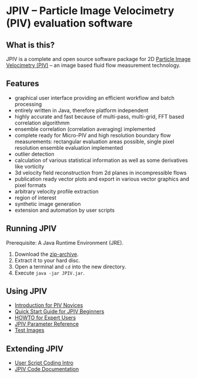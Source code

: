 # JPIV – Particle Image Velocimetry (PIV) evaluation software

## What is this?

JPIV is a complete and open source software package for 2D [Particle Image Velocimetry (PIV)](https://en.wikipedia.org/wiki/Particle_image_velocimetry) – an image based fluid flow measurement technology.

## Features

- graphical user interface providing an efficient workflow and batch processing
- entirely written in Java, therefore platform independent
- highly accurate and fast because of multi-pass, multi-grid, FFT based correlation algorithmm
- ensemble correlation (correlation averaging) implemented
- complete ready for Micro-PIV and high resolution boundary flow measurements: rectangular evaluation areas possible, single pixel resolution ensemble evaluation implemented
- outlier detection
- calculation of various statistical information as well as some derivatives like vorticity
- 3d velocity field reconstruction from 2d planes in incompressible flows
- publication ready vector plots and export in various vector graphics and pixel formats
- arbitrary velocity profile extraction
- region of interest
- synthetic image generation
- extension and automation by user scripts

## Running JPIV

Prerequisite: A Java Runtime Environment (JRE).

1. Download the [zip-archive](./jpiv.zip).
2. Extract it to your hard disc.
3. Open a terminal and `cd` into the new directory.
4. Execute `java -jar JPIV.jar`.

## Using JPIV

- [Introduction for PIV Novices](https://eguvep.github.io/jpiv/introduction.html)
- [Quick Start Guide for JPIV Beginners](https://eguvep.github.io/jpiv/fiststeps.html)
- [HOWTO for Expert Users](https://eguvep.github.io/jpiv/howto.html)
- [JPIV Parameter Reference](https://eguvep.github.io/jpiv/settings.html)
- [Test Images](https://eguvep.github.io/jpiv/download.html)

## Extending JPIV

- [User Script Coding Intro](https://eguvep.github.io/jpiv/scripting.html)
- [JPIV Code Documentation](https://eguvep.github.io/jpiv/javadoc/)
